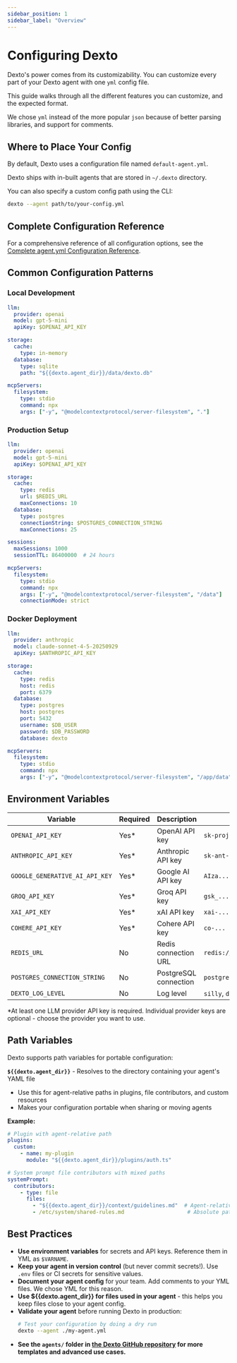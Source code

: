 ```yaml
---
sidebar_position: 1
sidebar_label: "Overview"
---
```


# Configuring Dexto

Dexto's power comes from its customizability. You can customize every part of your Dexto agent with one `yml` config file. 

This guide walks through all the different features you can customize, and the expected format.

We chose `yml` instead of the more popular `json` because of better parsing libraries, and support for comments.

## Where to Place Your Config

By default, Dexto uses a configuration file named `default-agent.yml`.

Dexto ships with in-built agents that are stored in `~/.dexto` directory.

You can also specify a custom config path using the CLI:

```bash
dexto --agent path/to/your-config.yml
```

## Complete Configuration Reference

For a comprehensive reference of all configuration options, see the [Complete agent.yml Configuration Reference](./agent-yml.md).

## Common Configuration Patterns

### Local Development
```yaml
llm:
  provider: openai
  model: gpt-5-mini
  apiKey: $OPENAI_API_KEY

storage:
  cache:
    type: in-memory
  database:
    type: sqlite
    path: "${{dexto.agent_dir}}/data/dexto.db"

mcpServers:
  filesystem:
    type: stdio
    command: npx
    args: ["-y", "@modelcontextprotocol/server-filesystem", "."]
```

### Production Setup
```yaml
llm:
  provider: openai
  model: gpt-5-mini
  apiKey: $OPENAI_API_KEY

storage:
  cache:
    type: redis
    url: $REDIS_URL
    maxConnections: 10
  database:
    type: postgres
    connectionString: $POSTGRES_CONNECTION_STRING
    maxConnections: 25

sessions:
  maxSessions: 1000
  sessionTTL: 86400000  # 24 hours

mcpServers:
  filesystem:
    type: stdio
    command: npx
    args: ["-y", "@modelcontextprotocol/server-filesystem", "/data"]
    connectionMode: strict
```

### Docker Deployment
```yaml
llm:
  provider: anthropic
  model: claude-sonnet-4-5-20250929
  apiKey: $ANTHROPIC_API_KEY

storage:
  cache:
    type: redis
    host: redis
    port: 6379
  database:
    type: postgres
    host: postgres
    port: 5432
    username: $DB_USER
    password: $DB_PASSWORD
    database: dexto

mcpServers:
  filesystem:
    type: stdio
    command: npx
    args: ["-y", "@modelcontextprotocol/server-filesystem", "/app/data"]
```

## Environment Variables

| Variable | Required | Description | Example |
|----------|----------|-------------|---------|
| `OPENAI_API_KEY` | Yes* | OpenAI API key | `sk-proj-...` |
| `ANTHROPIC_API_KEY` | Yes* | Anthropic API key | `sk-ant-...` |
| `GOOGLE_GENERATIVE_AI_API_KEY` | Yes* | Google AI API key | `AIza...` |
| `GROQ_API_KEY` | Yes* | Groq API key | `gsk_...` |
| `XAI_API_KEY` | Yes* | xAI API key | `xai-...` |
| `COHERE_API_KEY` | Yes* | Cohere API key | `co-...` |
| `REDIS_URL` | No | Redis connection URL | `redis://localhost:6379` |
| `POSTGRES_CONNECTION_STRING` | No | PostgreSQL connection | `postgresql://user:pass@host:5432/db` |
| `DEXTO_LOG_LEVEL` | No | Log level | `silly`, `debug`, `info`, `warn`, `error` |

*At least one LLM provider API key is required. Individual provider keys are optional - choose the provider you want to use.

## Path Variables

Dexto supports path variables for portable configuration:

**`${{dexto.agent_dir}}`** - Resolves to the directory containing your agent's YAML file
- Use this for agent-relative paths in plugins, file contributors, and custom resources
- Makes your configuration portable when sharing or moving agents

**Example:**
```yaml
# Plugin with agent-relative path
plugins:
  custom:
    - name: my-plugin
      module: "${{dexto.agent_dir}}/plugins/auth.ts"

# System prompt file contributors with mixed paths
systemPrompt:
  contributors:
    - type: file
      files:
        - "${{dexto.agent_dir}}/context/guidelines.md"  # Agent-relative
        - /etc/system/shared-rules.md                    # Absolute path
```

## Best Practices

- **Use environment variables** for secrets and API keys. Reference them in YML as `$VARNAME`.
- **Keep your agent in version control** (but never commit secrets!). Use `.env` files or CI secrets for sensitive values.
- **Document your agent config** for your team. Add comments to your YML files. We chose YML for this reason.
- **Use $\{\{dexto.agent_dir\}\} for files used in your agent** - this helps you keep files close to your agent config.
- **Validate your agent** before running Dexto in production:
  ```bash
  # Test your configuration by doing a dry run
  dexto --agent ./my-agent.yml
  ```
- **See the `agents/` folder in [the Dexto GitHub repository](https://github.com/truffle-ai/dexto) for more templates and advanced use cases.**